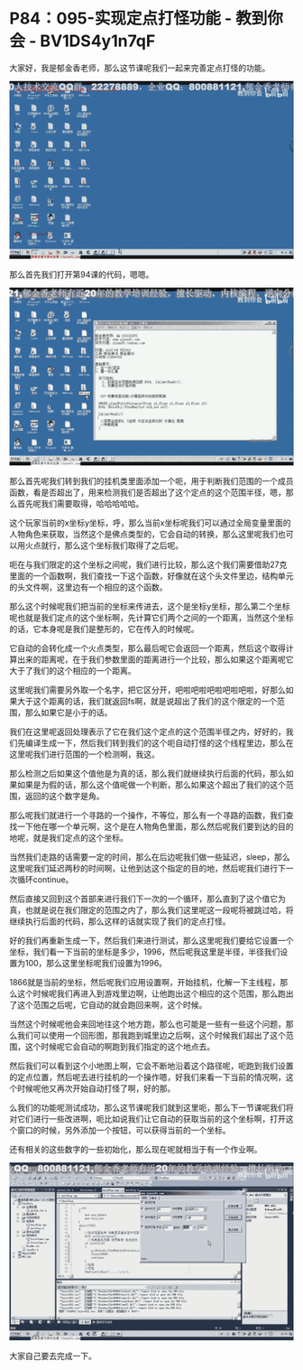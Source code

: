 # P84：095-实现定点打怪功能 - 教到你会 - BV1DS4y1n7qF

大家好，我是郁金香老师，那么这节课呢我们一起来完善定点打怪的功能。

![](img/52ff9e682af0387c0f44fd8741007e49_1.png)

那么首先我们打开第94课的代码，嗯嗯。

![](img/52ff9e682af0387c0f44fd8741007e49_3.png)

那么首先呢我们转到我们的挂机类里面添加一个呃，用于判断我们范围的一个成员函数，看是否超出了，用来检测我们是否超出了这个定点的这个范围半径，嗯，那么首先呢我们需要取得，哈哈哈哈哈。

这个玩家当前的x坐标y坐标，呼，那么当前x坐标呢我们可以通过全局变量里面的人物角色来获取，当然这个是佛点类型的，它会自动的转换，那么这里呢我们也可以用火点就行，那么这个坐标我们取得了之后呢。

呃在与我们限定的这个坐标之间呢，我们进行比较，那么这个我们需要借助27克里面的一个函数啊，我们查找一下这个函数，好像就在这个头文件里边，结构单元的头文件啊，这里边有一个相应的这个函数。

那么这个时候呢我们把当前的坐标来传进去，这个是坐标y坐标，那么第二个坐标呢也就是我们定点的这个坐标啊，先计算它们两个之间的一个距离，当然这个坐标的话，它本身呢是我们是整形的，它在传入的时候呢。

它自动的会转化成一个火点类型，那么最后呢它会返回一个距离，然后这个取得计算出来的距离呢，在于我们参数里面的距离进行一个比较，那么如果这个距离呢它大于了我们的这个相应的一个距离。

这里呢我们需要另外取一个名字，把它区分开，吧啦吧啦吧啦吧啦吧啦，好那么如果大于这个距离的话，我们就返回fs啊，就是说超出了我们的这个限定的一个范围，那么如果它是小于的话。

我们在这里呢返回处理表示了它在我们这个定点的这个范围半径之内，好好的，我们先编译生成一下，然后我们转到我们的这个呃自动打怪的这个线程里边，那么在这里呢我们进行范围的一个检测啊，我这。

那么检测之后如果这个值他是为真的话，那么我们就继续执行后面的代码，那么如果如果是为假的话，那么这个值呢做一个判断，那么如果这个超出了我们的这个范围，返回的这个数字是角。

那么呢我们就进行一个寻路的一个操作，不等位，那么有一个寻路的函数，我们查找一下他在哪一个单元啊，这个是在人物角色里面，那么然后呢我们要到达的目的地呢，就是我们定点的这个坐标。

当然我们走路的话需要一定的时间，那么在后边呢我们做一些延迟，sleep，那么这里呢我们延迟两秒的时间啊，让他到达这个指定的目的地，然后呢我们进行下一次循环continue。

然后直接又回到这个首部来进行我们下一次的一个循环，那么直到了这个值它为真，也就是说在我们限定的范围之内了，那么我们这里呢这一段呢将被跳过哈，将继续执行后面的代码，那么这样的话就实现了我们的定点打怪。

好的我们再重新生成一下，然后我们来进行测试，那么这里呢我们要给它设置一个坐标，我们看一下当前的坐标是多少，1996，然后呢我这里是半径，半径我们设置为100，那么这里坐标呢我们设置为1996。

1866就是当前的坐标，然后呢我们应用设置啊，开始挂机，化解一下主线程，那么这个时候呢我们再进入到游戏里边啊，让他跑出这个相应的这个范围，那么跑出了这个范围之后呢，它自动的就会跑回来啊，这个时候。

当然这个时候呢他会来回地往这个地方跑，那么也可能是一些有一些这个问题，那么我们可以使用一个回形图，那我跑到城里边之后啊，这个时候我们超出了这个范围，这个时候呢它会自动的啊跑到我们指定的这个地点去。

然后我们可以看到这个小地图上啊，它会不断地沿着这个路径呢，呃跑到我们设置的定点位置，然后呢去进行挂机的一个操作嗯，好我们来看一下当前的情况啊，这个时候呢他又再次开始自动打怪了啊，好的那。

么我们的功能呢测试成功，那么这节课呢我们就到这里呃，那么下一节课呢我们将对它们进行一些改进啊，呃比如说我们让它自动的获取当前的这个坐标啊，打开这个窗口的时候，另外添加一个按钮，可以获得当前的一个坐标。

还有相关的这些数字的一些初始化，那么现在呢就相当于有一个作业啊。

![](img/52ff9e682af0387c0f44fd8741007e49_5.png)

大家自己要去完成一下。